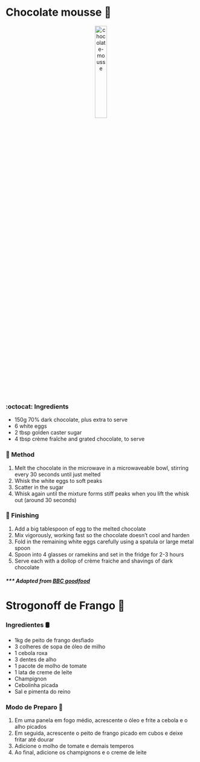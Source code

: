 
# Chocolate mousse :chocolate_bar: 

<p align="center">
  <img alt="chocolate-mousse" src="https://github.com/gustavofpereira/livro-receitas/blob/master/chocolate-mousse.png" width="25%">
</p>

### :octocat: Ingredients

- 150g 70% dark chocolate, plus extra to serve
- 6 white eggs
- 2 tbsp golden caster sugar
- 4 tbsp crème fraîche and grated chocolate, to serve

### :construction: Method

1. Melt the chocolate in the microwave in a microwaveable bowl, stirring every 30 seconds until just melted
2. Whisk the white eggs to soft peaks
3. Scatter in the sugar
4. Whisk again until the mixture forms stiff peaks when you lift the whisk out (around 30 seconds)

### :spoon: Finishing

1. Add a big tablespoon of egg to the melted chocolate
2. Mix vigorously, working fast so the chocolate doesn’t cool and harden
3. Fold in the remaining white eggs carefully using a spatula or large metal spoon
4. Spoon into 4 glasses or ramekins and set in the fridge for 2-3 hours
5. Serve each with a dollop of crème fraiche and shavings of dark chocolate


##### *** Adapted from [BBC goodfood](https://www.bbcgoodfood.com/recipes/easy-chocolate-mousse)


# Strogonoff de Frango :chicken:

### Ingredientes :oil_drum:

- 1kg de peito de frango desfiado
- 3 colheres de sopa de óleo de milho
- 1 cebola roxa
- 3 dentes de alho
- 1 pacote de molho de tomate
- 1 lata de creme de leite
- Champignon
- Cebolinha picada
- Sal e pimenta do reino

### Modo de Preparo :spoon:

1. Em uma panela em fogo médio, acrescente o óleo e frite a cebola e o alho picados
2. Em seguida, acrescente o peito de frango picado em cubos e deixe fritar até dourar
3. Adicione o molho de tomate e demais temperos
4. Ao final, adicione os champignons e o creme de leite
